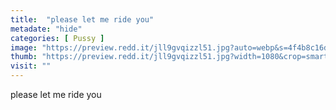 ```yaml
---
title:  "please let me ride you"
metadate: "hide"
categories: [ Pussy ]
image: "https://preview.redd.it/jll9gvqizzl51.jpg?auto=webp&s=4f4b8c16dd53b1785b71cadec236b08f73c684cd"
thumb: "https://preview.redd.it/jll9gvqizzl51.jpg?width=1080&crop=smart&auto=webp&s=58f61a3dd1f262c3bdea3630dc8c8e9d7e87055a"
visit: ""
---
```

please let me ride you
